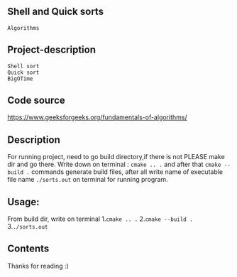 ## Shell and Quick sorts
	Algorithms 

## Project-description
	Shell sort 
	Quick sort 
 	BigOTime 
		
## Code source 
https://www.geeksforgeeks.org/fundamentals-of-algorithms/


## Description
For running project, need to go build directory,if there is not PLEASE make dir and go there. Write down on terminal : `cmake .. .`  and after that `cmake --build .`  commands generate build files, after all write name of executable file name `./sorts.out` on terminal for running program.

## Usage:
From build dir, write on terminal
	1.`cmake .. .`
	2.`cmake --build .`
	3.`./sorts.out`

## Contents
Thanks for reading :)
